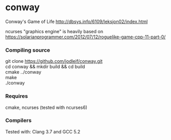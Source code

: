 # conway
Conway's Game of Life
http://dbsys.info/6109/leksjon02/index.html <br/>

ncurses "graphics engine" is heavily based on https://solarianprogrammer.com/2012/07/12/roguelike-game-cpp-11-part-0/

### Compiling source
git clone https://github.com/jodleif/conway.git <br/>
cd conway && mkdir build && cd build <br/>
cmake ../conway <br/>
make <br/>
./conway 
### Requires
cmake, ncurses (tested with ncurses6)
### Compilers
Tested with:
Clang 3.7 and GCC 5.2


